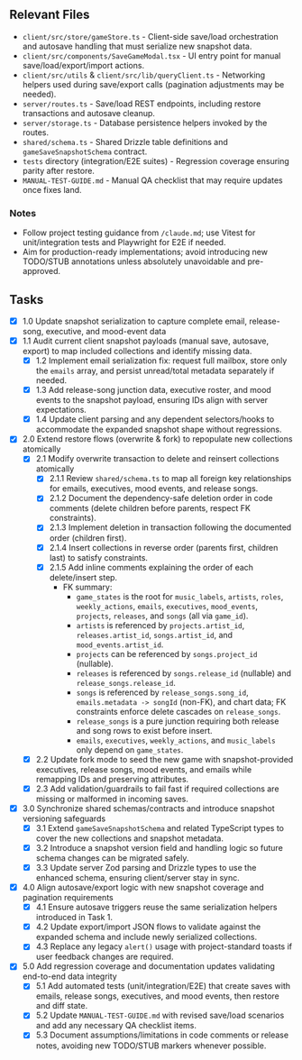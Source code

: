 ## Relevant Files

- `client/src/store/gameStore.ts` - Client-side save/load orchestration and autosave handling that must serialize new snapshot data.
- `client/src/components/SaveGameModal.tsx` - UI entry point for manual save/load/export/import actions.
- `client/src/utils` & `client/src/lib/queryClient.ts` - Networking helpers used during save/export calls (pagination adjustments may be needed).
- `server/routes.ts` - Save/load REST endpoints, including restore transactions and autosave cleanup.
- `server/storage.ts` - Database persistence helpers invoked by the routes.
- `shared/schema.ts` - Shared Drizzle table definitions and `gameSaveSnapshotSchema` contract.
- `tests` directory (integration/E2E suites) - Regression coverage ensuring parity after restore.
- `MANUAL-TEST-GUIDE.md` - Manual QA checklist that may require updates once fixes land.

### Notes

- Follow project testing guidance from `/claude.md`; use Vitest for unit/integration tests and Playwright for E2E if needed.
- Aim for production-ready implementations; avoid introducing new TODO/STUB annotations unless absolutely unavoidable and pre-approved.

## Tasks

- [x] 1.0 Update snapshot serialization to capture complete email, release-song, executive, and mood-event data
- [x] 1.1 Audit current client snapshot payloads (manual save, autosave, export) to map included collections and identify missing data.
  - [x] 1.2 Implement email serialization fix: request full mailbox, store only the `emails` array, and persist unread/total metadata separately if needed.
  - [x] 1.3 Add release-song junction data, executive roster, and mood events to the snapshot payload, ensuring IDs align with server expectations.
  - [x] 1.4 Update client parsing and any dependent selectors/hooks to accommodate the expanded snapshot shape without regressions.

- [x] 2.0 Extend restore flows (overwrite & fork) to repopulate new collections atomically
  - [x] 2.1 Modify overwrite transaction to delete and reinsert collections atomically
    - [x] 2.1.1 Review `shared/schema.ts` to map all foreign key relationships for emails, executives, mood events, and release songs.
    - [x] 2.1.2 Document the dependency-safe deletion order in code comments (delete children before parents, respect FK constraints).
    - [x] 2.1.3 Implement deletion in transaction following the documented order (children first).
    - [x] 2.1.4 Insert collections in reverse order (parents first, children last) to satisfy constraints.
    - [x] 2.1.5 Add inline comments explaining the order of each delete/insert step.
      - FK summary:
        - `game_states` is the root for `music_labels`, `artists`, `roles`, `weekly_actions`, `emails`, `executives`, `mood_events`, `projects`, `releases`, and `songs` (all via `game_id`).
        - `artists` is referenced by `projects.artist_id`, `releases.artist_id`, `songs.artist_id`, and `mood_events.artist_id`.
        - `projects` can be referenced by `songs.project_id` (nullable).
        - `releases` is referenced by `songs.release_id` (nullable) and `release_songs.release_id`.
        - `songs` is referenced by `release_songs.song_id`, `emails.metadata -> songId` (non-FK), and chart data; FK constraints enforce delete cascades on `release_songs`.
        - `release_songs` is a pure junction requiring both release and song rows to exist before insert.
        - `emails`, `executives`, `weekly_actions`, and `music_labels` only depend on `game_states`.
  - [x] 2.2 Update fork mode to seed the new game with snapshot-provided executives, release songs, mood events, and emails while remapping IDs and preserving attributes.
  - [x] 2.3 Add validation/guardrails to fail fast if required collections are missing or malformed in incoming saves.

- [x] 3.0 Synchronize shared schemas/contracts and introduce snapshot versioning safeguards
  - [x] 3.1 Extend `gameSaveSnapshotSchema` and related TypeScript types to cover the new collections and snapshot metadata.
  - [x] 3.2 Introduce a snapshot version field and handling logic so future schema changes can be migrated safely.
  - [x] 3.3 Update server Zod parsing and Drizzle types to use the enhanced schema, ensuring client/server stay in sync.

- [x] 4.0 Align autosave/export logic with new snapshot coverage and pagination requirements
  - [x] 4.1 Ensure autosave triggers reuse the same serialization helpers introduced in Task 1.
  - [x] 4.2 Update export/import JSON flows to validate against the expanded schema and include newly serialized collections.
  - [x] 4.3 Replace any legacy `alert()` usage with project-standard toasts if user feedback changes are required.

- [x] 5.0 Add regression coverage and documentation updates validating end-to-end data integrity
  - [x] 5.1 Add automated tests (unit/integration/E2E) that create saves with emails, release songs, executives, and mood events, then restore and diff state.
  - [x] 5.2 Update `MANUAL-TEST-GUIDE.md` with revised save/load scenarios and add any necessary QA checklist items.
  - [x] 5.3 Document assumptions/limitations in code comments or release notes, avoiding new TODO/STUB markers whenever possible.
